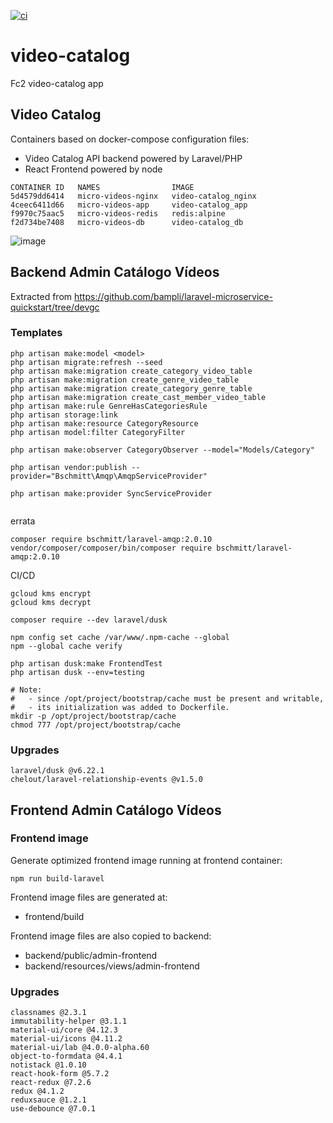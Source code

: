[![ci](https://github.com/bampli/video-catalog/actions/workflows/cloudbuild.yaml/badge.svg)](https://github.com/bampli/video-catalog/actions/workflows/cloudbuild.yaml)

# video-catalog
Fc2 video-catalog app

## Video Catalog

Containers based on docker-compose configuration files:

- Video Catalog API backend powered by Laravel/PHP
- React Frontend powered by node

```
CONTAINER ID   NAMES                IMAGE
5d4579dd6414   micro-videos-nginx   video-catalog_nginx
4ceec6411d66   micro-videos-app     video-catalog_app
f9970c75aac5   micro-videos-redis   redis:alpine
f2d734be7408   micro-videos-db      video-catalog_db
```
![image](https://user-images.githubusercontent.com/86032/155351797-87a602dc-6947-4048-8ee3-a49f905c720f.png)

## Backend Admin Catálogo Vídeos

Extracted from https://github.com/bampli/laravel-microservice-quickstart/tree/devgc

### Templates

```
php artisan make:model <model>
php artisan migrate:refresh --seed
php artisan make:migration create_category_video_table
php artisan make:migration create_genre_video_table
php artisan make:migration create_category_genre_table
php artisan make:migration create_cast_member_video_table
php artisan make:rule GenreHasCategoriesRule
php artisan storage:link
php artisan make:resource CategoryResource
php artisan model:filter CategoryFilter

php artisan make:observer CategoryObserver --model="Models/Category"

php artisan vendor:publish --provider="Bschmitt\Amqp\AmqpServiceProvider"

php artisan make:provider SyncServiceProvider


```

errata
```
composer require bschmitt/laravel-amqp:2.0.10
vendor/composer/composer/bin/composer require bschmitt/laravel-amqp:2.0.10

```
CI/CD
```
gcloud kms encrypt
gcloud kms decrypt

composer require --dev laravel/dusk

npm config set cache /var/www/.npm-cache --global
npm --global cache verify

php artisan dusk:make FrontendTest
php artisan dusk --env=testing

# Note:
#   - since /opt/project/bootstrap/cache must be present and writable,
#   - its initialization was added to Dockerfile.
mkdir -p /opt/project/bootstrap/cache
chmod 777 /opt/project/bootstrap/cache

```

### Upgrades

```
laravel/dusk @v6.22.1
chelout/laravel-relationship-events @v1.5.0

```

## Frontend Admin Catálogo Vídeos

### Frontend image

Generate optimized frontend image running at frontend container:

```
npm run build-laravel

```
Frontend image files are generated at:

- frontend/build

Frontend image files are also copied to backend:

- backend/public/admin-frontend
- backend/resources/views/admin-frontend

### Upgrades

```
classnames @2.3.1
immutability-helper @3.1.1
material-ui/core @4.12.3
material-ui/icons @4.11.2
material-ui/lab @4.0.0-alpha.60
object-to-formdata @4.4.1
notistack @1.0.10
react-hook-form @5.7.2
react-redux @7.2.6
redux @4.1.2
reduxsauce @1.2.1
use-debounce @7.0.1

```

